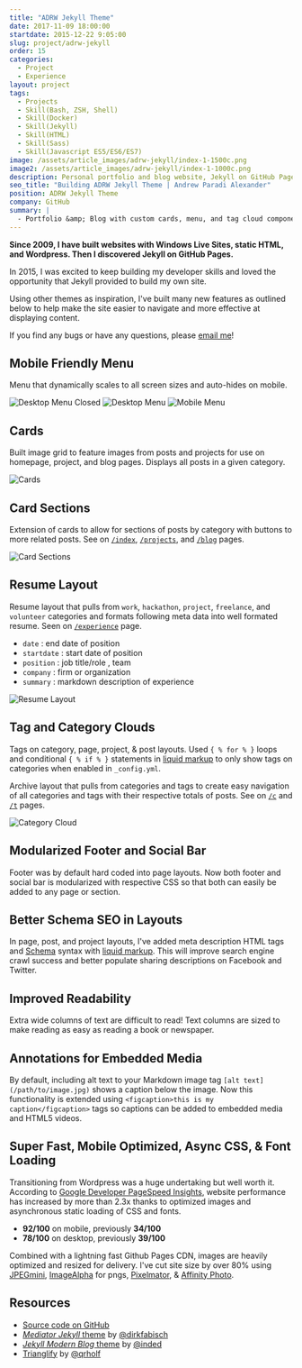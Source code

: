 ```yaml
---
title: "ADRW Jekyll Theme"
date: 2017-11-09 18:00:00
startdate: 2015-12-22 9:05:00
slug: project/adrw-jekyll
order: 15
categories:
  - Project
  - Experience
layout: project
tags:
  - Projects
  - Skill(Bash, ZSH, Shell)
  - Skill(Docker)
  - Skill(Jekyll)
  - Skill(HTML)
  - Skill(Sass)
  - Skill(Javascript ES5/ES6/ES7)
image: /assets/article_images/adrw-jekyll/index-1-1500c.png
image2: /assets/article_images/adrw-jekyll/index-1-1000c.png
description: Personal portfolio and blog website, Jekyll on GitHub Pages
seo_title: "Building ADRW Jekyll Theme | Andrew Paradi Alexander"
position: ADRW Jekyll Theme
company: GitHub
summary: |
  - Portfolio &amp; Blog with custom cards, menu, and tag cloud components
---
```


**Since 2009, I have built websites with Windows Live Sites, static HTML, and Wordpress. Then I discovered Jekyll on GitHub Pages.**

In 2015, I was excited to keep building my developer skills and loved the opportunity that Jekyll provided to build my own site.

Using other themes as inspiration, I've built many new features as outlined below to help make the site easier to navigate and more effective at displaying content.

If you find any bugs or have any questions, please [email me](mailto:account+github@adrw.ch?subject=ADRW%20Jekyll%20Bug)!

## Mobile Friendly Menu

Menu that dynamically scales to all screen sizes and auto-hides on mobile.

![Desktop Menu Closed](/assets/article_images/adrw-jekyll/menu-closed-1c.png)
![Desktop Menu](/assets/article_images/adrw-jekyll/desktop-menu-1c.png)
![Mobile Menu](/assets/article_images/adrw-jekyll/mobile-menu-1c.png)

## Cards

Built image grid to feature images from posts and projects for use on homepage, project, and blog pages. Displays all posts in a given category.

![Cards](/assets/article_images/adrw-jekyll/cards-1c.png)

## Card Sections

Extension of cards to allow for sections of posts by category with buttons to more related posts. See on [`/index`](http://classic.adrw.xyz/), [`/projects`](http://classic.adrw.xyz/projects), and [`/blog`](http://classic.adrw.xyz/blog) pages.

![Card Sections](/assets/article_images/adrw-jekyll/card_sections-2-1500c.png)

## Resume Layout

Resume layout that pulls from `work`, `hackathon`, `project`, `freelance`, and `volunteer` categories and formats following meta data into well formated resume. Seen on [`/experience`](http://classic.adrw.xyz/experience) page.

- `date` : end date of position
- `startdate` : start date of position
- `position` : job title/role , team
- `company` : firm or organization
- `summary` : markdown description of experience

![Resume Layout](/assets/article_images/adrw-jekyll/resume-1.png)

## Tag and Category Clouds

Tags on category, page, project, &amp; post layouts. Used `{ % for % }` loops and conditional `{ % if % }` statements in [liquid markup](https://github.com/shopify/liquid/wiki/Liquid-for-Designers) to only show tags on categories when enabled in `_config.yml`.

Archive layout that pulls from categories and tags to create easy navigation of all categories and tags with their respective totals of posts. See on [`/c`](http://classic.adrw.xyz/c) and [`/t`](http://classic.adrw.xyz/t) pages.

![Category Cloud](/assets/article_images/adrw-jekyll/archive-cloud-1c.png)

## Modularized Footer and Social Bar

Footer was by default hard coded into page layouts. Now both footer and social bar is modularized with respective CSS so that both can easily be added to any page or section.

## Better Schema SEO in Layouts

In page, post, and project layouts, I've added meta description HTML tags and [Schema](http://schema.org/) syntax with [liquid markup](https://github.com/shopify/liquid/wiki/Liquid-for-Designers). This will improve search engine crawl success and better populate sharing descriptions on Facebook and Twitter.

## Improved Readability

Extra wide columns of text are difficult to read! Text columns are sized to make reading as easy as reading a book or newspaper.

## Annotations for Embedded Media

By default, including alt text to your Markdown image tag `[alt text](/path/to/image.jpg)` shows a caption below the image. Now this functionality is extended using `<figcaption>this is my caption</figcaption>` tags so captions can be added to embedded media and HTML5 videos.

## Super Fast, Mobile Optimized, Async CSS, &amp; Font Loading

Transitioning from Wordpress was a huge undertaking but well worth it. According to [Google Developer PageSpeed Insights](https://developers.google.com/speed/pagespeed/insights/), website performance has increased by more than 2.3x thanks to optimized images and asynchronous static loading of CSS and fonts.

- **92/100** on mobile, previously **34/100**
- **78/100** on desktop, previously **39/100**

Combined with a lightning fast Github Pages CDN, images are heavily optimized and resized for delivery. I've cut site size by over 80% using [JPEGmini](http://www.jpegmini.com/), [ImageAlpha](https://pngmini.com/) for pngs, [Pixelmator](http://www.pixelmator.com/mac/), &amp; [Affinity Photo](https://affinity.serif.com/en-gb/photo/).

## Resources

- [Source code on GitHub](https://github.com/adrw/adrw.github.io)
- [_Mediator Jekyll_ theme](https://github.com/dirkfabisch/mediator) by [@dirkfabisch](https://twitter.com/dirkfabisch)
- [_Jekyll Modern Blog_ theme](https://github.com/inded/Jekyll_modern-blog) by [@inded](https://github.com/inded)
- [Trianglify](https://github.com/qrohlf/trianglify) by [@qrholf](http://qrohlf.com/)
